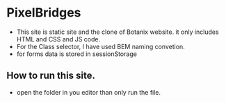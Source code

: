 # PixelBridges

* This site is static site and the clone of Botanix website. it only includes HTML and CSS and JS code. 
* For the Class selector, I have used BEM naming convetion.
* for forms data is stored in sessionStorage

## How to run this site.
* open the folder in you editor than only run the file.